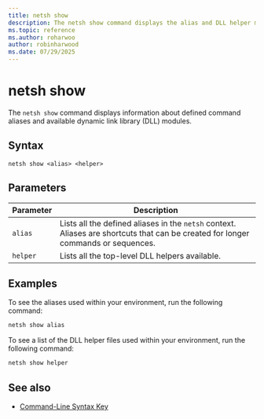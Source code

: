 ```yaml
---
title: netsh show
description: The netsh show command displays the alias and DLL helper modules available within the netsh in Windows.
ms.topic: reference
ms.author: roharwoo
author: robinharwood
ms.date: 07/29/2025
---
```


# netsh show

The `netsh show` command displays information about defined command aliases and available dynamic link library (DLL) modules.

## Syntax

```
netsh show <alias> <helper>
```

## Parameters

| Parameter | Description |
|--|--|
| `alias` | Lists all the defined aliases in the `netsh` context. Aliases are shortcuts that can be created for longer commands or sequences. |
| `helper` | Lists all the top-level DLL helpers available. |

## Examples

To see the aliases used within your environment, run the following command:

```cmd
netsh show alias
```

To see a list of the DLL helper files used within your environment, run the following command:

```cmd
netsh show helper
```

## See also

- [Command-Line Syntax Key](command-line-syntax-key.md)
